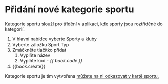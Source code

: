 # Přidání nové kategorie sportu
Kategorie sportu slouží pro třídění v aplikaci, kde sporty jsou roztříděné do kategorií.

1. V hlavní nabídce vyberte Sporty a kluby
2. Vyberte záložku Sport Typ
3. Zmáčkněte tlačítko přidat
   1. Vyplňte název 
   2. Vyplňte kód - _{{ book.code }}_
4. {{book.create}}

Kategorie sportu je tím vytvořena [můžete na ni odkazovat v kartě sportu.](/pridani-sportu.md "Přejít na Přidání sportu")

